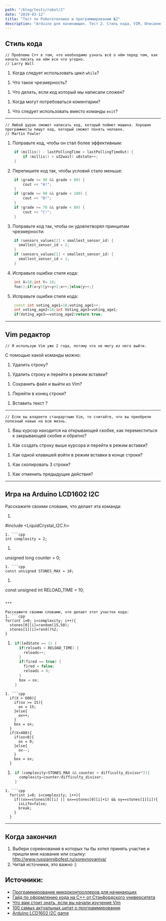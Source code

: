 ```yaml
---
path: "/blog/tests/robot/2"
date: "2019-03-12"
title: "Теcт по Робототехнике и программированию №2"
description: "Arduino для начинающих. Тест 2. Стиль кода, VIM, Описание приложения"
---
```

<!-- 
красивый код 
<link rel="stylesheet"
      href="//cdnjs.cloudflare.com/ajax/libs/highlight.js/9.15.6/styles/default.min.css">

<script src="//cdnjs.cloudflare.com/ajax/libs/highlight.js/9.15.6/highlight.min.js">

</script> -->

## Стиль кода

>
    // Проблема С++ в том, что необходимо узнать всё о нём перед тем, как начать писать на нём все что угодно.
    // Larry Wall

1. Когда следует использовать цикл `while`?
<!-- Когда количество повторений неизвестно  -->
1. Что такое чрезмерность?
<!--  Это повторение одинакового кода. -->
1. Что делать, если код который мы написали сложен?
<!--  Прокомментировать его. -->
1. Когда могут потребоваться коментарии?
<!-- В начале файла, беред функцией, в исключении, в сложном участке кода -->
1. Что следует использовать вместо команды `exit`?
<!-- return как естественный выход из программы -->

***

>
    // Любой дурак сможет написать код, который поймет машина. Хорошие программисты пишут код, который сможет понять человек.
    // Martin Fowler

1. Поправьте код, чтобы он стал более эффективным:

```cpp
    if (millis() - lastPollingTime > lastPollingTimeOut) { 
        if (millis() > u32wait) u8state++;
    }
```
<!--  -->

2. Перепишите код так, чтобы условий стало меньше:

```cpp
    if (grade <= 90 && grade > 80) {
        cout << "A!";
    }
    if (grade >= 90 && grade < 100) {
        cout << "B!";
    }
    if (grade >= 70 && grade < 80) {
        cout << "C!";
    }
```
<!--  -->

3. Поправьте код так, чтобы он удовлетворял принципам чрезмерности:

```cpp
    if (sensors_values[2] < smallest_sensor_id) {
      smallest_sensor_id = 2;
    }    
    if (sensors_values[1] < smallest_sensor_id) {
      smallest_sensor_id = 1;
    }
```
<!-- 
helper(1);
helper(2);
...

void helper(int x) {
    if (sensors_values[x] < smallest_sensor_id) {
      smallest_sensor_id = x;
    }
}
 -->

4. Исправьте ошибки стиля кода:

```cpp
    int X=18;int Y= 18;
    foo();if(x<y){y+=y+2;x++;}else{y++;}
```
<!--  -->

5. Исправьте ошибки стиля кода:

```cpp
    const int voting_age1=18;voting_age1++;
    int voting_age2=18;int Voting_age3=voting_age1;
    if(Voting_age3==voting_age2)return true;
```
<!--  -->

***
## Vim редактор
>
    // Я использую Vim уже 2 года, потому что не могу из него выйти.

С помощью какой команды можно:

1. Удалить строку?
<!-- dd -->
1. Удалить строку и перейти в режим вставки?
<!-- cc -->
1. Сохранить файл и выйти из Vim?
<!-- :wq -->
1. Перейти в конец строки?
<!-- $ -->
1. Вставить текст ?
<!-- p -->

***

>
    // Если вы владеете стандартным Vim, то считайте, что вы приобрели полезный навык на всю жизнь.

1. Ваш курсор находится на открывающей скобке, как переместиться к закрывающей скобке и обратно?
<!-- % -->
1. Как создать строку выше курсора и перейти в режим вставки?
<!-- O -->
1. Как одной клавишей войти в режим вставки в конце строки?
<!-- A -->
1. Как скопировать 3 строки?
<!-- 3yy -->
1. Как отменить предыдущие действия?
<!-- u -->


***
## Игра на Arduino LCD1602 I2C

Расскажите своими словами, что делает эта команда:

1. ```cpp 
  #include <LiquidCrystal_I2C.h>
  ```
1. ```cpp
  int complexity = 2;
  ```
1. ```cpp
  unsigned long counter = 0;
  ```
1. ```cpp
  const unsigned STONES_MAX = 10;
  ```
1. ```cpp
  const unsigned int RELOAD_TIME = 10;
  ```

***

Расскажите своими словами, что делает этот участок кода:
1. ```cpp
  for(int i=0; i<complexity; i++){
    stones[0][i]=random(15,50);
    stones[1][i]=rand()%2; 
  }
   ```
1. ```cpp
    if(ledState == 1) {
      if(reloads < RELOAD_TIME) {
        reloads++;
      }
      if(fired == true) {
        fired = false;
        reloads = 0;
      }
      box = ox;
    }
  ```
1. ```cpp
    if(X > 600){
      if(ox >= 15){
        ox = 15;
      }else{
        ox++;
      }
      box = ox;
    }
    if(X<400){
      if(ox<0){
        ox = 0;
      }else{
        ox--;
      }
      box = ox;
    }
  ```
1. ```cpp
    if (complexity<STONES_MAX && counter > difficulty_divisor*2){
      complexity=counter/difficulty_divisor;
    }
  ```
1. ```cpp
    for(int i=0; i<complexity; i++){
      if((ox==stones[0][i] || ox==stones[0][i]+1) && oy==stones[1][i]){
        isLife=false;
        break;
      }
    }
  ```

***

## Когда закончил

1. Выбери соревнования в которых ты бы хотел принять участие и пришли мне название или ссылку: http://www.russianrobofest.ru/sorevnovaniya/
1. Читай источники, это важно :)

## Источники: 
- [Программирование микроконтроллеров для начинающих](https://arduinoplus.ru/programmirovanie-mikrokontrollerov-dlya-nachinayuschih/)
- [Гайд по оформлению кода на С++ от Стэнфордского университета](https://tproger.ru/translations/stanford-cpp-style-guide/)
- [Что вам стоит знать, если вы начали изучение Vim](https://proglib.io/p/vim-what-i-wish-i-knew/)
- [100 самых актуальных цитат о программировании](https://tproger.ru/devnull/programming-quotes/)
- [Arduino LCD1602 I2C game](https://gist.github.com/jpRsah/f2f241dff9f06c5d7e5a64261d3cde6a)